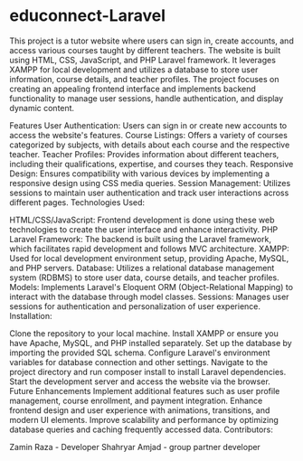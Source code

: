 # educonnect-Laravel

This project is a tutor website where users can sign in, create accounts, and access various courses taught by different teachers. The website is built using HTML, CSS, JavaScript, and PHP Laravel framework. It leverages XAMPP for local development and utilizes a database to store user information, course details, and teacher profiles. The project focuses on creating an appealing frontend interface and implements backend functionality to manage user sessions, handle authentication, and display dynamic content.

Features
User Authentication: Users can sign in or create new accounts to access the website's features.
Course Listings: Offers a variety of courses categorized by subjects, with details about each course and the respective teacher.
Teacher Profiles: Provides information about different teachers, including their qualifications, expertise, and courses they teach.
Responsive Design: Ensures compatibility with various devices by implementing a responsive design using CSS media queries.
Session Management: Utilizes sessions to maintain user authentication and track user interactions across different pages.
Technologies Used:

HTML/CSS/JavaScript: Frontend development is done using these web technologies to create the user interface and enhance interactivity.
PHP Laravel Framework: The backend is built using the Laravel framework, which facilitates rapid development and follows MVC architecture.
XAMPP: Used for local development environment setup, providing Apache, MySQL, and PHP servers.
Database: Utilizes a relational database management system (RDBMS) to store user data, course details, and teacher profiles.
Models: Implements Laravel's Eloquent ORM (Object-Relational Mapping) to interact with the database through model classes.
Sessions: Manages user sessions for authentication and personalization of user experience.
Installation:

Clone the repository to your local machine.
Install XAMPP or ensure you have Apache, MySQL, and PHP installed separately.
Set up the database by importing the provided SQL schema.
Configure Laravel's environment variables for database connection and other settings.
Navigate to the project directory and run composer install to install Laravel dependencies.
Start the development server and access the website via the browser.
Future Enhancements
Implement additional features such as user profile management, course enrollment, and payment integration.
Enhance frontend design and user experience with animations, transitions, and modern UI elements.
Improve scalability and performance by optimizing database queries and caching frequently accessed data.
Contributors:

Zamin Raza - Developer
Shahryar Amjad - group partner  developer
